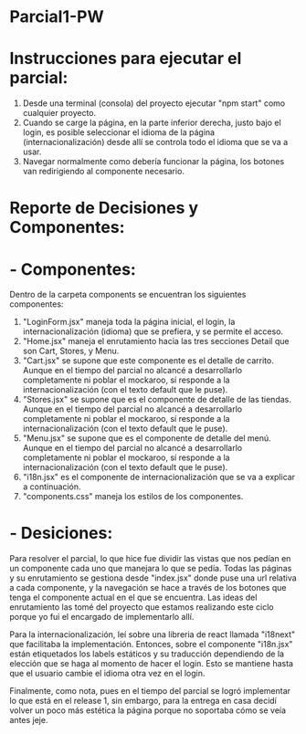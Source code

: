 # Parcial1-PW

# Instrucciones para ejecutar el parcial:
 1. Desde una terminal (consola) del proyecto ejecutar "npm start" como cualquier proyecto.
 2. Cuando se carge la página, en la parte inferior derecha, justo bajo el login, es posible seleccionar el idioma de la página (internacionalización) desde allí se controla todo el idioma que se va a usar.
 3. Navegar normalmente como debería funcionar la página, los botones van redirigiendo al componente necesario.

# Reporte de Decisiones y Componentes:
# - Componentes:
Dentro de la carpeta components se encuentran los siguientes componentes:
1. "LoginForm.jsx" maneja toda la página inicial, el login, la internacionalización (idioma) que se prefiera, y se permite el acceso.
2. "Home.jsx" maneja el enrutamiento hacia las tres secciones Detail que son Cart, Stores, y Menu.
3. "Cart.jsx" se supone que este componente es el detalle de carrito. Aunque en el tiempo del parcial no alcancé a desarrollarlo completamente ni poblar el mockaroo, sí responde a la internacionalización (con el texto default que le puse).
4. "Stores.jsx" se supone que es el componente de detalle de las tiendas. Aunque en el tiempo del parcial no alcancé a desarrollarlo completamente ni poblar el mockaroo, sí responde a la internacionalización (con el texto default que le puse).
5. "Menu.jsx" se supone que es el componente de detalle del menú. Aunque en el tiempo del parcial no alcancé a desarrollarlo completamente ni poblar el mockaroo, sí responde a la internacionalización (con el texto default que le puse).
6. "i18n.jsx" es el componente de internacionalización que se va a explicar a continuación.
7. "components.css" maneja los estilos de los componentes.

# - Desiciones:
Para resolver el parcial, lo que hice fue dividir las vistas que nos pedían en un componente cada uno que manejara lo que se pedía. Todas las páginas y su enrutamiento se gestiona desde "index.jsx" donde puse una url relativa a cada componente, y la navegación se hace a través de los botones que tenga el componente actual en el que se encuentra.
Las ideas del enrutamiento las tomé del proyecto que estamos realizando este ciclo porque yo fui el encargado de implementarlo allí.

Para la internacionalización, leí sobre una libreria de react llamada "i18next" que facilitaba la implementación. Entonces, sobre el componente "i18n.jsx" están etiquetados los labels estáticos y su traducción dependiendo de la elección que se haga al momento de hacer el login. Esto se mantiene hasta que el usuario cambie el idioma otra vez en el login.

Finalmente, como nota, pues en el tiempo del parcial se logró implementar lo que está en el release 1, sin embargo, para la entrega en casa decidí volver un poco más estética la página porque no soportaba cómo se veía antes jeje.
